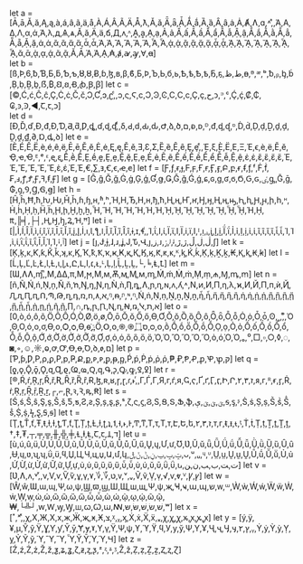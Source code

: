 let a = [Ā,ā,Ă,ă,Ą,ą,à,á,â,ã,ä,å,À,Á,Â,Ã,Ä,Å,ƛ,Ǎ,ǎ,Ǟ,ǟ,Ǡ,Ǻ,ǻ,Ȁ,ȁ,Ȃ,ȃ,ȧ,Ȧ,Ⱥ,Ʌ,ɑ,˄,ͣ,Ά,Α,Δ,Λ,α,ά,Ά,λ,д,Ѧ,ѧ,Ӑ,ӑ,Ӓ,ӓ,ճ,Д,ᴧ,ᶺ,Ḁ,ḁ,Ạ,ạ,Ả,ả,Ấ,ấ,Ầ,ầ,Ẩ,ẩ,Ẫ,ẫ,Ậ,ậ,Ắ,ắ,Ằ,ằ,Ẳ,ẳ,Ẵ,ẵ,Ặ,ặ,ἀ,ἁ,ἂ,ἃ,ἄ,ἅ,ἆ,ἇ,Ἀ,Ἁ,Ἂ,Ἃ,Ἄ,Ἅ,Ἆ,Ἇ,ᾀ,ᾁ,ᾂ,ᾃ,ᾄ,ᾅ,ᾆ,ᾇ,ᾈ,ᾉ,ᾊ,ᾋ,ᾌ,ᾍ,ᾎ,ᾏ,ᾰ,ᾱ,ᾲ,ᾳ,ᾴ,ᾶ,ᾷ,Ᾰ,Ᾱ,Ὰ,Ά,ᾼ,₳,ⱥ,ꜻ,ꜽ,Ɐ,ꬰ]  
let b = [ß,Þ,6,ƀ,Ɓ,Ƃ,ƃ,Ƅ,ƅ,Ȣ,ȣ,Ƀ,ɓ,ɮ,ʙ,β,ϐ,Б,Ϸ,Ъ,Ь,б,ь,Ѣ,ѣ,Ҍ,ҍ,Ҕ,ҕ,ط,ظ,ᴃ,ᴯ,ᵆ,ᵇ,ᵬ,ᵦ,ᶀ,ḃ,Ḅ,ḅ,Ḇ,ḇ,ẞ,₿,Ꞛ,ꞛ,Ꞗ,ꞗ,Ꞵ,ꞵ] 
let c = [©,Ć,ć,Ĉ,ĉ,Ç,Ċ,ċ,Č,č,Ɔ,Ƈ,ɔ,ʗ,ͨ,ͻ,ς,Ϛ,ϲ,Ͻ,Ͽ,Ͼ,Ϲ,С,с,Ҫ,ҫ,ح,ᴐ,ᵙ,ᶜ,Ḉ,ḉ,₡,₵,₢,ꜿ,Ꜿ,◄,Ꞇ,ꞇ,ﬤ]  
let d = [Ð,Ď,ď,Đ,đ,Ɖ,Ɗ,Ƌ,ƌ,Ƿ,ȡ,ɗ,ɖ,ʠ,ͩ,δ,Ԁ,ԁ,Ԃ,ԃ,Ժ,ձ,ծ,ם,ᴆ,ᴅ,ᴰ,ᵭ,ᶁ,ᶑ,ᶛ,Ḋ,ḋ,Ḍ,ḍ,Ḏ,ḏ,ḑ,Ḓ,ḓ,₫,∂,Ɒ,ꝱ,ꝺ]
let e = [È,É,Ê,Ë,è,é,ê,ë,Ē,ē,Ĕ,ĕ,Ė,ė,Ę,ę,Ě,ě,Ǝ,Ɛ,Ʃ,Ȅ,ȅ,Ȇ,ȇ,Ȩ,ȩ,ͤ,Έ,ξ,Ѐ,Ё,Е,Ξ,Έ,ϵ,ѐ,ё,Ӗ,ӗ,Ҿ,ҽ,Ҽ,ᴱ,ᵉ,ᵋ,ᶒ,ᶓ,Ḕ,ḕ,Ḗ,Ḙ,ḗ,ḙ,Ḛ,ḛ,Ḝ,ḝ,Ẹ,ẹ,Ẻ,ẻ,Ẽ,ẽ,Ế,ế,Ề,ề,Ể,ể,Ễ,ễ,Ệ,ệ,ἐ,ἑ,ἒ,ἓ,ἔ,ἕ,Ἐ,Ἑ,Ἒ,Ἓ,Ἔ,Ἕ,ὲ,έ,Ὲ,Έ,€,∑,ⱻ,Ꞓ,ꞓ,ꬴ,ꬳ]
let f = [Ƒ,ƒ,ɍ,ɟ,Ϝ,ϝ,Ғ,ғ,Ӻ,ӻ,Բ,բ,ᵲ,ᵮ,ᶂ,ᶠ,Ḟ,ḟ,₣,ⅎ,ꝭ,Ꝭ,Ꞙ,ꟻ,ꞙ,Ꞙ]
let g = [Ĝ,ĝ,Ğ,ğ,Ġ,ġ,Ģ,ģ,Ɠ,ǥ,Ǥ,Ǧ,ǧ,Ǵ,ǵ,ɕ,ɢ,ɡ,ʛ,ϭ,Ϭ,Ԍ,ԍ,ٸ,ᶃ,Ḡ,ḡ,₲,ꝯ,Ꝯ,Ɡ,Ꞡ,ꞡ]
let h = [Ĥ,ĥ,Ħ,ħ,ƕ,Ƕ,Ȟ,ȟ,ɦ,ɧ,ʜ,ʱ,ʰ,Ή,Η,Ђ,Н,н,ђ,ћ,Ң,ң,Ҥ,ҥ,Ӈ,ӈ,Ӊ,ӊ,ԣ,Ԧ,ԧ,Ԩ,ԩ,ի,հ,ᵸ,Ḣ,ḣ,Ḥ,ḥ,Ḧ,ḧ,Ḩ,ḩ,Ḫ,ḫ,ẖ,Ἦ,Ἥ,Ἤ,Ἣ,Ἢ,Ἡ,Ἠ,ᾘ,ᾙ,ᾚ,ᾛ,ᾜ,ᾝ,ᾞ,ᾟ,Ή,ῌ,₶,╠╡,├┤,Ⱨ,Ꜧ,ꜧ,Ꝝ,Ɦ,ꟸ]
let i = [|,Ì,Í,Î,Ï,ì,í,î,ï,ĩ,Ī,ī,Ĭ,ĭ,į,Į,İ,ı,Ɩ,ƪ,ǀ,Ǐ,ǐ,Ȉ,ȉ,Ȋ,ȋ,ɨ,ɪ,ɬ,ͥ,Ί,ΐ,Ι,ί,Ϊ,ϊ,І,Ї,і,ї,Ӏ,ᴵ,ᴉ,ᵢ,ᶖ,Ḭ,ḭ,Ḯ,ḯ,Ỉ,ỉ,Ị,ị,ἰ,ἱ,ἲ,ἳ,ἴ,ἵ,ἶ,ἷ,Ἰ,Ἱ,ὶ,ί,ῒ,ΐ,ῖ,ῗ,Ῑ,Ῐ,Ὶ,Ί,ꜟ,ﭐ]
let j = [ȷ,Ɉ,ɉ,ɺ,ɹ,ʝ,Ϳ,Ԏ,Վ,յ,ز,ᴊ,ݬ,ᴶ,ᶨ,ڷ,ڶ,ڵ,ژ,ڙ,∫]
let k = [Ķ,ķ,ĸ,Ƙ,ƙ,Ǩ,ǩ,ʞ,κ,Ϗ,Ҡ,ҟ,Ҟ,ҡ,ҝ,Ҝ,қ,Қ,Ӄ,ӄ,Ԟ,ԟ,ᴋ,ᴷ,ᶄ,Ḱ,ḱ,Ḳ,ḳ,Ḵ,ḵ,₭,Ⱪ,ⱪ,Ꞣ,ꞣ]
let l = [Ĺ,Ļ,Ľ,Ŀ,Ł,Ɩ,Ƚ,ɩ,ɭ,˪,Ը,Լ,׆,ا,ᴌ,ᴸ,Ḷ,ḷ,Ḹ,Ḻ,Ḽ,└,╘,Ⱡ,Ꝉ]
let m = [Ɯ,ɅɅ,ɱ,ͫ,Μ,ΔΔ,π,Ϻ,ϻ,М,м,Ѫ,ӎ,Ӎ,ᴍ,ᶆ,Ḿ,ḿ,Ṁ,ṁ,Ṃ,ṃ,₼,Ɱ,ꝳ,ꭑ]
let n = [ñ,Ñ,Ń,ń,Ņ,ņ,Ň,ň,ŉ,Ŋ,ŋ,Ɲ,ƞ,Ǹ,ǹ,Ƞ,ȵ,Ʌ,ɲ,ɳ,ɴ,ʌ,ʎ,˄,Ν,ͷ,Ͷ,Π,η,λ,ϰ,И,Й,П,п,ѝ,Ҋ,Ԯ,ԯ,Ԥ,ԥ,Ո,Պ,Թ,ղ,դ,ռ,ո,א,٨,ᵑ,ᵰ,ᶮ,ᶰ,ᶯ,Ṅ,ṅ,Ṇ,ṇ,Ṉ,ṉ,Ṋ,ṋ,ἧ,ἦ,ἥ,ἤ,ἣ,ἢ,ἡ,ἠ,ᾐ,ᾑ,ᾒ,ᾓ,ᾓ,ᾔ,ᾕ,ᾖ,ᾗ,ῂ,ῃ,ῄ,ῆ,ῇ,∏,∩,ꝴ,ꞃ,Ꞃ,Ꞑ,ꞑ,Ꞥ,ꬻ,ﬡ,ﬨ,ﭏ]
let o = [0,ò,ó,ô,õ,Ö,Õ,Ô,Ó,Ò,Ø,ö,ø,Ō,ō,Ŏ,ŏ,Ő,ő,Ɵ,Ơ,Ǒ,ǒ,Ȍ,ȍ,Ȏ,ȏ,Ȫ,ȫ,Ȭ,ȭ,Ȯ,ȯ,Ȱ,ȱ,ʘ,˳,̊,ͦ,Ό,Θ,Ο,ό,ο,σ,ϴ,о,Ѻ,ѻ,Ѳ,ѳ,҈,Ӧ,Օ,օ,֍,֎,ס,۝,ᴑ,ᴏ,ṑ,Ṓ,ṓ,ṏ,Ṏ,ṍ,Ṍ,Ọ,ọ,Ỏ,ỏ,Ố,ố,Ồ,ồ,Ổ,ổ,Ỗ,ỗ,Ộ,ộ,Ớ,ớ,Ờ,ờ,Ở,ở,Ỡ,ỡ,Ợ,ợ,ὀ,ὁ,ὂ,ὃ,ὄ,ὅ,Ὀ,Ὁ,Ὂ,Ὃ,Ὄ,Ὅ,ὸ,ό,Ὸ,Ό,ₒ,⁰,□,▫,○,◊,◌,◙,◦,☺,☼,ⱺ,ꝍ,Ꝍ,Ꝋ,ꝋ,Ꝺ,ꝺ,ꬽ,ﬦ]
let p = [Ƥ,ƥ,Ƿ,Ρ,ρ,ϼ,Р,р,Ҏ,Ք,ք,ᴘ,ᴩ,ᵱ,ᵽ,ᶈ,Ṕ,ṕ,Ṗ,ṗ,ῤ,ῥ,₱,₽,Ᵽ,Ꝓ,ꝓ,Ꝕ,ꝕ,קּ]
let q = [ƍ,ǫ,Ǭ,ǭ,Ǫ,ɋ,Ɋ,ϱ,Ҩ,ҩ,Ԛ,ԛ,Գ,ᶗ,Ꝙ,ꝙ,Ꝿ,ꝿ]
let r = [®,Ŕ,ŕ,Ŗ,ŗ,Ř,ř,Ʀ,Ȓ,ȑ,Ȑ,ȓ,Ɍ,ɮ,ʀ,ʁ,ɼ,ɽ,ɾ,˫,ͬ,Γ,Ѓ,Г,Я,г,ѓ,я,Ҁ,ҁ,Ґ,ґ,Ӷ,ӷ,Ի,Ր,ז,٢,٣,ᴙ,ᴦ,ᴿ,ᵲ,ᶉ,Ṙ,ṙ,Ṛ,ṛ,Ṝ,ṝ,Ṟ,ṟ,┌,⌐,Ɽ,ꝛ,Ꝛ,ꝶ,Ꞧ]
let s = [Ś,ś,Ŝ,ŝ,Ş,ş,Š,š,Ƽ,ƽ,Ƨ,ƨ,Ș,ș,ȿ,ʂ,ˢ,ζ,ς,ϛ,Ϩ,Ѕ,Ց,Տ,Ֆ,ֆ,ؾ,ؽ,ؾ,ې,ᵴ,ᶊ,ᶳ,Ṡ,ṡ,Ṣ,ṣ,Ṥ,ṥ,Ṧ,ṧ,Ṩ,ṩ,ϟ,Ȿ,Ꞩ,ꞩ]
let t = [Ţ,ţ,Ť,ť,Ŧ,ŧ,ƚ,Ɨ,ƫ,Ƭ,ƭ,Ʈ,Ț,ț,Ƚ,ɫ,ʈ,ʇ,˦,˧,˫,Ͱ,Ͳ,ͳ,Τ,τ,Т,т,Է,Ե,ե,ז,٢,٣,ᴛ,ᴦ,ᵵ,ᵻ,ᵼ,ᶵ,Ṫ,ṫ,Ṭ,ṭ,Ṯ,ṯ,Ṱ,ṱ,†,‡,₮,┬,╤,╦,╫,╬,╪,Ɫ,ⱡ,Ⱡ,Ꞇ,ꞇ,Ʇ,ﬢ]
let u = [ù,ú,û,ü,Ù,Ú,Û,Ü,ũ,Ũ,Ū,ū,Ŭ,ŭ,Ů,ů,Ű,ű,Ų,ų,Ư,ư,Ʊ,Ʋ,Ǔ,ǔ,ǖ,Ǖ,Ǘ,ǘ,Ǚ,ǚ,Ǜ,ǜ,Ȕ,ȕ,Ȗ,ȗ,Ʉ,ɥ,ʋ,ʯ,ʮ,ΰ,ϋ,ϥ,Џ,Ц,Ч,ц,џ,Ա,մ,կ,ݓ,ݒ,ݐ,ݧ,ݨ,ݩ,ݪ,ᴗ,ᵘ,ᵤ,ᶣ,ᶸ,Ṳ,ṳ,Ṵ,ṵ,Ṷ,Ṹ,ṹ,Ṻ,ṻ,Ủ,ủ,Ứ,Ừ,ừ,Ử,ử,Ữ,ữ,Ự,ự,ὐ,ὑ,ὒ,ὓ,ὔ,ὕ,ὖ,ὗ,ὺ,ύ,ῠ,ῡ,ῢ,ΰ,ꭎ,ﺕ,ﺖ,ﺏ,ﺐ,ﻥ,ﻦ]
let v = [Ʋ,Ʌ,ʌ,˅,ͮ,ν,Ѵ,ѵ,Ѷ,ѷ,ұ,ү,ט,؆,؇,۷,ᴠ,ᵛ,ᵥ,Ṽ,ṽ,Ṿ,ṿ,√,ⱱ,ⱴ,ⱽ,Ꝩ,ꝩ]
let w = [Ŵ,ŵ,Ɯ,ɯ,ɰ,Ψ,ω,ψ,Ϣ,ϖ,ϣ,Ш,Щ,ш,щ,Ѱ,ѱ,җ,Ҹ,ҹ,ա,պ,ש,ᴡ,ᵚ,Ẁ,ẁ,Ẃ,ẃ,Ẅ,ẅ,Ẇ,ẇ,Ẉ,ẉ,ὠ,ὡ,ὢ,ὣ,ὤ,ὥ,ὦ,ὧ,ὼ,ώ,ῲ,ῳ,ῴ,ῶ,ῷ,₩,└╩┘,ⱳ,Ⱳ,ꝡ,Ꝡ,ꟺ,ꞷ,Ꞷ,ꭐ,ꟿ,שׁ,שׂ,שּׁ,שּׂ,שּ,ʷ]
let x = [˟,ˣ,ͯ,χ,Χ,Ж,Х,х,ж,Ӝ,җ,ӿ,Ӿ,צ,ᵡ,ᵪ,ᶍ,Ẋ,ẋ,Ẍ,ẍ,ₓ,ꭓ,ꭔ,ꭕ,ꭖ,ꭗ,ꭘ,ꭙ]
let y = [ý,ÿ,¥,µ,Ŷ,ŷ,Ÿ,Ɣ,Ƴ,ƴ,Ȳ,ȳ,Ɏ,ɏ,ˠ,Υ,γ,Ϋ,Ψ,ψ,ϒ,ϓ,ϔ,ϥ,У,у,ў,Ѱ,Ү,Ұ,Ҷ,ҷ,Ӌ,ӌ,ץ,۲,ᵧ,Ẏ,ẏ,Ỳ,ỳ,Ỵ,ỵ,Ỷ,Ỹ,ỹ,Ὑ,Ὓ,Ὕ,Ὗ,Ῠ,Ῡ,Ὺ,Ύ,Ɥ]
let z = [Ź,ź,Ż,ż,Ž,ž,ƺ,ʑ,ʓ,ζ,ᵶ,ᶎ,ᶚ,ᶻ,ᶼ,ᶽ,ᶾ,Ẑ,ẑ,Ẓ,ẓ,Ẕ,ẕ,Ⱬ,ⱬ,Ɀ]